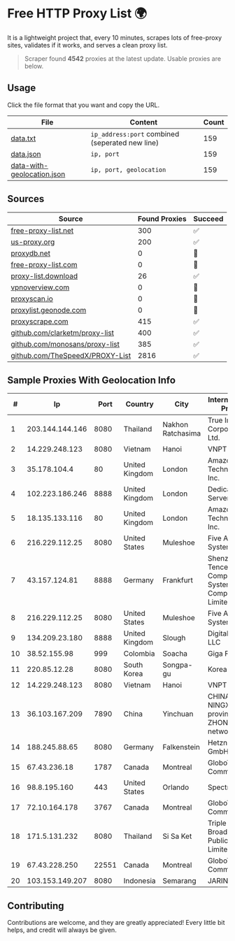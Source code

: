 
# Free HTTP Proxy List 🌍

It is a lightweight project that, every 10 minutes, scrapes lots of free-proxy sites, validates if it works, and serves a clean proxy list.


> Scraper found **4542** proxies at the latest update. Usable proxies are below.

## Usage

Click the file format that you want and copy the URL.


|File|Content|Count|
|----|-------|-----|
|[data.txt](https://raw.githubusercontent.com/themiralay/Proxy-List-World/master/data.txt)|`ip_address:port` combined (seperated new line)|159|
|[data.json](https://raw.githubusercontent.com/themiralay/Proxy-List-World/master/data.json)|`ip, port`|159|
|[data-with-geolocation.json](https://raw.githubusercontent.com/themiralay/Proxy-List-World/master/data-with-geolocation.json)|`ip, port, geolocation`|159|

## Sources

|Source|Found Proxies|Succeed|
|------|-------------|-------|
|[free-proxy-list.net](https://free-proxy-list.net)|300|✅|
|[us-proxy.org](https://www.us-proxy.org)|200|✅|
|[proxydb.net](http://proxydb.net)|0|🚫|
|[free-proxy-list.com](https://free-proxy-list.com/?page=&port=&type%5B%5D=http&type%5B%5D=https&up_time=0&search=Search)|0|🚫|
|[proxy-list.download](https://www.proxy-list.download/HTTP)|26|✅|
|[vpnoverview.com](https://vpnoverview.com/privacy/anonymous-browsing/free-proxy-servers)|0|🚫|
|[proxyscan.io](https://www.proxyscan.io)|0|🚫|
|[proxylist.geonode.com](https://proxylist.geonode.com/api/proxy-list?limit=300&page=1&sort_by=lastChecked&sort_type=desc&protocols=http,https)|0|🚫|
|[proxyscrape.com](https://api.proxyscrape.com/v2/?request=displayproxies&protocol=http&timeout=10000&country=all&ssl=all&anonymity=all)|415|✅|
|[github.com/clarketm/proxy-list](https://raw.githubusercontent.com/clarketm/proxy-list/master/proxy-list-raw.txt)|400|✅|
|[github.com/monosans/proxy-list](https://raw.githubusercontent.com/monosans/proxy-list/main/proxies/http.txt)|385|✅|
|[github.com/TheSpeedX/PROXY-List](https://raw.githubusercontent.com/TheSpeedX/PROXY-List/master/http.txt)|2816|✅|


## Sample Proxies With Geolocation Info

|#|Ip|Port|Country|City|Internet Service Provider|
|-|--|----|-------|----|-------------------------|
|1|203.144.144.146|8080|Thailand|Nakhon Ratchasima|True Internet Corporation CO. Ltd.|
|2|14.229.248.123|8080|Vietnam|Hanoi|VNPT|
|3|35.178.104.4|80|United Kingdom|London|Amazon Technologies Inc.|
|4|102.223.186.246|8888|United Kingdom|London|Dedicated Servers|
|5|18.135.133.116|80|United Kingdom|London|Amazon Technologies Inc.|
|6|216.229.112.25|8080|United States|Muleshoe|Five Area Systems, LLC|
|7|43.157.124.81|8888|Germany|Frankfurt|Shenzhen Tencent Computer Systems Company Limited|
|8|216.229.112.25|8080|United States|Muleshoe|Five Area Systems, LLC|
|9|134.209.23.180|8888|United Kingdom|Slough|DigitalOcean, LLC|
|10|38.52.155.98|999|Colombia|Soacha|Giga Fibra SAS|
|11|220.85.12.28|8080|South Korea|Songpa-gu|Korea Telecom|
|12|14.229.248.123|8080|Vietnam|Hanoi|VNPT|
|13|36.103.167.209|7890|China|Yinchuan|CHINANET NINGXIA province ZHONGWEI IDC network|
|14|188.245.88.65|8080|Germany|Falkenstein|Hetzner Online GmbH|
|15|67.43.236.18|1787|Canada|Montreal|GloboTech Communications|
|16|98.8.195.160|443|United States|Orlando|Spectrum|
|17|72.10.164.178|3767|Canada|Montreal|GloboTech Communications|
|18|171.5.131.232|8080|Thailand|Si Sa Ket|Triple T Broadband Public Company Limited|
|19|67.43.228.250|22551|Canada|Montreal|GloboTech Communications|
|20|103.153.149.207|8080|Indonesia|Semarang|JARINGANKU|



## Contributing

Contributions are welcome, and they are greatly appreciated! Every
little bit helps, and credit will always be given.

